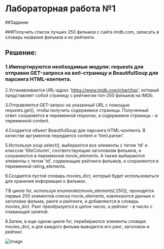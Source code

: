 # Лабораторная работа №1

##Задание


###Получить список лучших 250 фильмов с сайта imdb.com, записать в словарь названия фильмов и их рейтинги.

## Решение:
### 1.Импортируются необходимые модули: requests для отправки GET-запроса на веб-страницу и BeautifulSoup для парсинга HTML-контента.

2.Устанавливается URL-адрес 'https://www.imdb.com/chart/top', который представляет собой страницу с рейтингом топ-250 фильмов на IMDb.

3.Отправляется GET-запрос на указанный URL с помощью requests.get(), чтобы получить содержимое страницы. Полученный ответ сохраняется в переменной response, а содержимое страницы - в переменной content.

4.Создается объект BeautifulSoup для парсинга HTML-контента. В качестве аргументов передается content и 'html.parser'.

5.Используя soup.select(), выбираются все элементы с тегом 'td' и классом 'titleColumn', соответствующие заголовкам фильмов, и сохраняются в переменной movie_elements. А также выбираются элементы с тегом 'td', содержащие рейтинги фильмов, и сохраняются в переменной rating_elements.

6.Создается пустой словарь movies_dict, который будет использоваться для хранения информации о фильмах.

7.В цикле for, используя enumerate(movie_elements[:250]), проходятся первые 250 элементов списка movie_elements, извлекаются данные о заголовке фильма, ранге и рейтинге, и добавляются в словарь movies_dict. Ранг преобразуется в целое число, а рейтинг - в число с плавающей запятой.

8.Затем, в еще одном цикле for, перебираются элементы словаря movies_dict, и для каждого фильма выводится его ранг, заголовок и рейтинг.

![image](https://github.com/HESOYAMSPQK/dynamic-language-labs/assets/75386181/3190d34d-4beb-4242-8386-1b0ed0c7c7f0)
